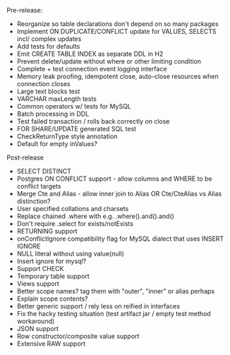 Pre-release:
* Reorganize so table declarations don't depend on so many packages
* Implement ON DUPLICATE/CONFLICT update for VALUES, SELECTS incl/ complex updates
* Add tests for defaults
* Emit CREATE TABLE INDEX as separate DDL in H2
* Prevent delete/update without where or other limiting condition
* Complete + test connection event logging interface
* Memory leak proofing, idempotent close, auto-close resources when connection closes
* Large text blocks test
* VARCHAR maxLength tests
* Common operators w/ tests for MySQL
* Batch processing in DDL
* Test failed transaction / rolls back correctly on close
* FOR SHARE/UPDATE generated SQL test
* CheckReturnType style annotation
* Default for empty inValues?


Post-release
* SELECT DISTINCT
* Postgres ON CONFLICT support - allow columns and WHERE to be conflict targets
* Merge Cte and Alias - allow inner join to Alias OR Cte/CteAlias vs Alias distinction?
* User specified collations and charsets
* Replace chained .where with e.g. .where().and().and()
* Don't require .select for exists/notExists
* RETURNING support
* onConflictIgnore compatibility flag for MySQL dialect that uses INSERT IGNORE
* NULL literal without using value(null)
* Insert ignore for mysql?
* Support CHECK
* Temporary table support
* Views support
* Better scope names? tag them with "outer", "inner" or alias perhaps
* Explain scope contents?
* Better generic support / rely less on reified in interfaces
* Fix the hacky testing situation (test artifact jar / empty test method workaround)
* JSON support
* Row constructor/composite value support
* Extensive RAW support